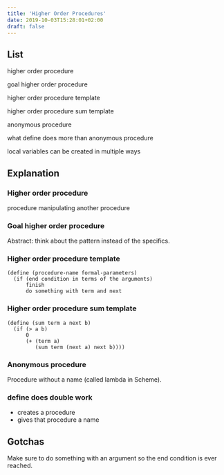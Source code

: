 ```yaml
---
title: 'Higher Order Procedures'
date: 2019-10-03T15:28:01+02:00
draft: false
---
```


## List

higher order procedure

goal higher order procedure

higher order procedure template

higher order procedure sum template

anonymous procedure

what define does more than anonymous procedure

local variables can be created in multiple ways

## Explanation

### Higher order procedure

procedure manipulating another procedure

### Goal higher order procedure

Abstract: think about the pattern instead of the specifics.

### Higher order procedure template

```
(define (procedure-name formal-parameters)
  (if (end condition in terms of the arguments)
      finish
      do something with term and next
```

### Higher order procedure sum template

```
(define (sum term a next b)
  (if (> a b)
      0
      (+ (term a)
         (sum term (next a) next b))))
```

### Anonymous procedure

Procedure without a name (called lambda in Scheme).

### define does double work

- creates a procedure
- gives that procedure a name

## Gotchas

Make sure to do something with an argument so the end condition is ever reached.
